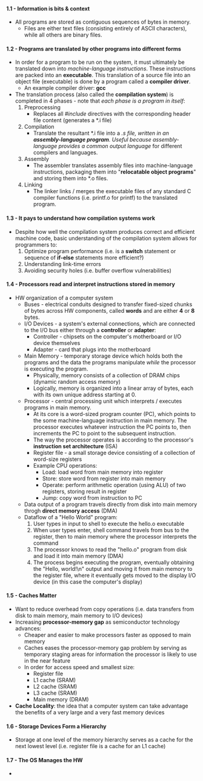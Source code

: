 #### 1.1 - Information is bits & context
* All programs are stored as contiguous sequences of bytes in memory. 
    * Files are either text files (consisting entirely of ASCII characters), while all others are binary files.

#### 1.2 - Programs are translated by other programs into different forms
* In order for a program to be run on the system, it must ultimately be translated down into *machine-language instructions*. These instructions are packed into an **executable**. This translation of a source file into an object file (executable) is done by a program called a **compiler driver**. 
    * An example compiler driver: **gcc**
* The translation process (also called the **compilation system**) is completed in 4 phases - note that *each phase is a program in itself*:
    1. Preprocessing
        - Replaces all *#include* directives with the corresponding header file content (generates a *.i file) 
    2. Compilation
        - Translate the resultant *.i file into a *.s file, written in an **assembly-language program**. Useful because assembly-language provides a common output language* for different compilers and languages.
    3. Assembly
        - The assembler translates assembly files into machine-language instructions, packaging them into "**relocatable object programs**" and storing them into *.o files. 
    4. Linking
        - The linker links / merges the executable files of any standard C compiler functions (i.e. printf.o for printf) to the translated program.

#### 1.3 - It pays to understand how compilation systems work
* Despite how well the compilation system produces correct and efficient machine code, basic understanding of the compilation system allows for programmers to:
    1. Optimize program performance (i.e. is a **switch** statement or sequence of **if-else** statements more efficient?) 
    2. Understanding link-time errors
    3. Avoiding security holes (i.e. buffer overflow vulnerabilities)

#### 1.4 - Processors read and interpret instructions stored in memory
* HW organization of a computer system
    * Buses - electrical conduits designed to transfer fixed-sized chunks of bytes across HW components, called **words** and are either **4** or **8** bytes. 
    * I/O Devices - a system's external connections, which are connected to the I/O bus either through a **controller** or **adapter**:
        * Controller - chipsets on the computer's motherboard or I/O device themselves
        * Adapter - card that plugs into the motherboard
    * Main Memory - temporary storage device which holds both the programs and the data the programs manipulate *while* the processor is executing the program. 
        * Physically, memory consists of a collection of DRAM chips (dynamic random access memory)
        * Logically, memory is organized into a linear array of bytes, each with its own unique address starting at 0.
    * Processor - central processing unit which interprets / executes programs in main memory. 
        * At its core is a word-sized program counter (PC), which points to the some machine-language instruction in main memory. The processor executes whatever instruction the PC points to, then increments the PC to point to the subsequent instruction. 
        * The way the processor operates is according to the processor's **instruction set architecture** (ISA)
        * Register file - a small storage device consisting of a collection of word-size registers
        * Example CPU operations:
            * Load: load word from main memory into register
            * Store: store word from register into main memory
            * Operate: perform arithmetic operation (using ALU) of two registers, storing result in register 
            * Jump: copy word from instruction to PC 
    * Data output of a program travels directly from disk into main memory throgh **direct memory access** (DMA)
    * Dataflow of a "Hello World" program:
        1. User types in input to shell to execute the hello.o executable
        2. When user types enter, shell command travels from bus to the register, then to main memory where the processor interprets the command 
        3. The processor knows to read the "hello.o" program from disk and load it into main memory (DMA) 
        4. The process begins executing the program, eventually obtaining the "Hello, world!\n" output and moving it from main memory to the register file, where it eventually gets moved to the display I/O device (in this case the computer's display)

#### 1.5 - Caches Matter
* Want to reduce overhead from copy operations (i.e. data transfers from disk to main memory, main memory to I/O devices) 
* Increasing **processor-memory gap** as semiconductor technology advances:
    * Cheaper and easier to make processors faster as opposed to main memory 
    * Caches eases the processor-memory gap problem by serving as temporary staging areas for information the processor is likely to use in the near feature
    * In order for access speed and smallest size:
        * Register file
        * L1 cache (SRAM)
        * L2 cache (SRAM)
        * L3 cache (SRAM)
        * Main memory (DRAM)
* **Cache Locality**: the idea that a computer system can take advantage the benefits of a very large and a very fast memory devices

#### 1.6 - Storage Devices Form a Hierarchy
* Storage at one level of the memory hierarchy serves as a cache for the next lowest level (i.e. register file is a cache for an L1 cache) 

#### 1.7 - The OS Manages the HW
* 
